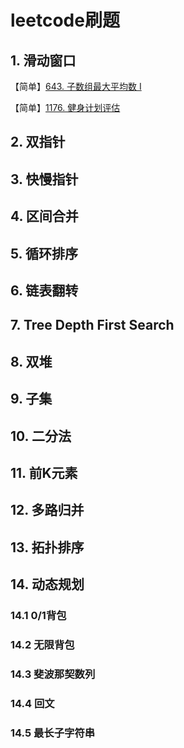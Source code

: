 # leetcode刷题

## 1. 滑动窗口

【简单】[643. 子数组最大平均数 I](https://leetcode.cn/problems/maximum-average-subarray-i/)

【简单】[1176. 健身计划评估](https://leetcode.cn/problems/diet-plan-performance/)

## 2. 双指针


## 3. 快慢指针

## 4. 区间合并

## 5. 循环排序

## 6. 链表翻转

## 7. Tree Depth First Search

## 8. 双堆

## 9. 子集

## 10. 二分法

## 11. 前K元素

## 12. 多路归并

## 13. 拓扑排序

## 14. 动态规划

### 14.1 0/1背包

### 14.2 无限背包

### 14.3 斐波那契数列

### 14.4 回文

### 14.5 最长子字符串


